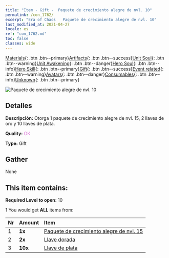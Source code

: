 ```yaml
---
title: "Item - Gift -  Paquete de crecimiento alegre de nvl. 10"
permalink: /con_1762/
excerpt: "Era of Chaos   Paquete de crecimiento alegre de nvl. 10"
last_modified_at: 2021-04-27
locale: es
ref: "con_1762.md"
toc: false
classes: wide
---
```

 [Materials](/ItemsES/){: .btn .btn--primary}[Artifacts](/ItemsES/Artifacts/){: .btn .btn--success}[Unit Soul](/ItemsES/UnitSoul/){: .btn .btn--warning}[Unit Awakening](/ItemsES/UnitAwakening/){: .btn .btn--danger}[Hero Soul](/ItemsES/HeroSoul/){: .btn .btn--info}[Hero Skill](/ItemsES/HeroSkill/){: .btn .btn--primary}[Gift](/ItemsES/Gift/){: .btn .btn--success}[Event related](/ItemsES/Events/){: .btn .btn--warning}[Avatars](/ItemsES/Avatars/){: .btn .btn--danger}[Consumables](/ItemsES/Consumables/){: .btn .btn--info}[Unknown](/ItemsES/Unknown/){: .btn .btn--primary}

 ![ Paquete de crecimiento alegre de nvl. 10](/images/t/i_907219.png)

## Detalles
 **Descripción:** Otorga 1 paquete de crecimiento alegre de nvl. 15, 2 llaves de oro y 10 llaves de plata.

 **Quality:** <span style="color: #DA70D6">OK</span>

 **Type:** Gift

## Gather

  None

## This item contains:

 **Required Level to open:** 10

 1 You would get **ALL** items  from:

  | Nr | Amount |     Item    |
  |:---|:-------|:------------|
  | 1 |  **1x** | [ Paquete de crecimiento alegre de nvl. 15](/ItemsES/con_1763/) |  | 
  | 2 |  **2x** | [Llave dorada](/ItemsES/con_783/) |  | 
  | 3 |  **10x** | [Llave de plata](/ItemsES/con_693/) |  | 
